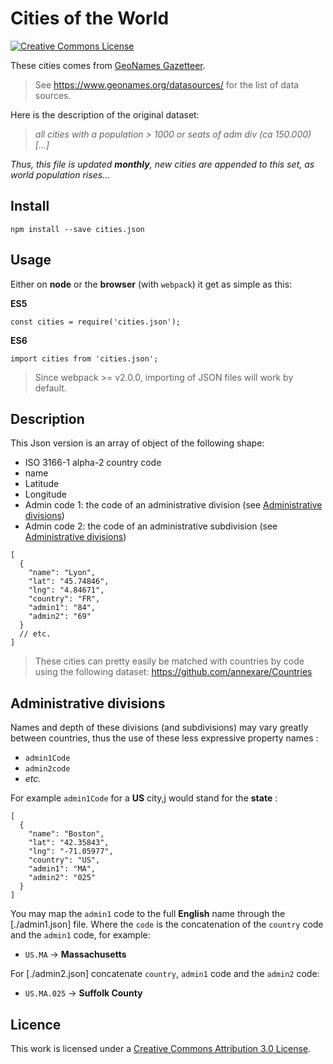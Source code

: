 # Cities of the World

[![Creative Commons License](https://i.creativecommons.org/l/by/3.0/80x15.png)](https://creativecommons.org/licenses/by/3.0/)

These cities comes from [GeoNames Gazetteer](http://www.geonames.org).

> See https://www.geonames.org/datasources/ for the list of data sources.

Here is the description of the original dataset:

> _all cities with a population > 1000 or seats of adm div (ca 150.000) [...]_

_Thus, this file is updated **monthly**, new cities are appended to this set, as world population rises..._

## Install

```
npm install --save cities.json
```

## Usage

Either on **node** or the **browser** (with `webpack`) it get as simple as this:

**ES5**

```
const cities = require('cities.json');
```

**ES6**

```
import cities from 'cities.json';
```

> Since webpack >= v2.0.0, importing of JSON files will work by default.

## Description

This Json version is an array of object of the following shape:

- ISO 3166-1 alpha-2 country code
- name
- Latitude
- Longitude
- Admin code 1: the code of an administrative division (see [Administrative divisions](#administrative-divisions))
- Admin code 2: the code of an administrative subdivision (see [Administrative divisions](#administrative-divisions))

```jsonc
[
  {
    "name": "Lyon",
    "lat": "45.74846",
    "lng": "4.84671",
    "country": "FR",
    "admin1": "84",
    "admin2": "69"
  }
  // etc.
]
```

> These cities can pretty easily be matched with countries by code using the following dataset:
> https://github.com/annexare/Countries

## Administrative divisions

Names and depth of these divisions (and subdivisions) may vary greatly between countries, thus the use of these less expressive property names :

- `admin1Code`
- `admin2code`
- _etc._

For example `admin1Code` for a **US** city,j would stand for the **state** :

```jsonc
[
  {
    "name": "Boston",
    "lat": "42.35843",
    "lng": "-71.05977",
    "country": "US",
    "admin1": "MA",
    "admin2": "025"
  }
]
```

You may map the `admin1` code to the full **English** name through the [./admin1.json] file.
Where the `code` is the concatenation of the `country` code and the `admin1` code, for example:

- `US.MA` → **Massachusetts**

For [./admin2.json] concatenate `country`, `admin1` code and the `admin2` code:

- `US.MA.025` → **Suffolk County**

## Licence

This work is licensed under a [Creative Commons Attribution 3.0 License](https://creativecommons.org/licenses/by/3.0/).
